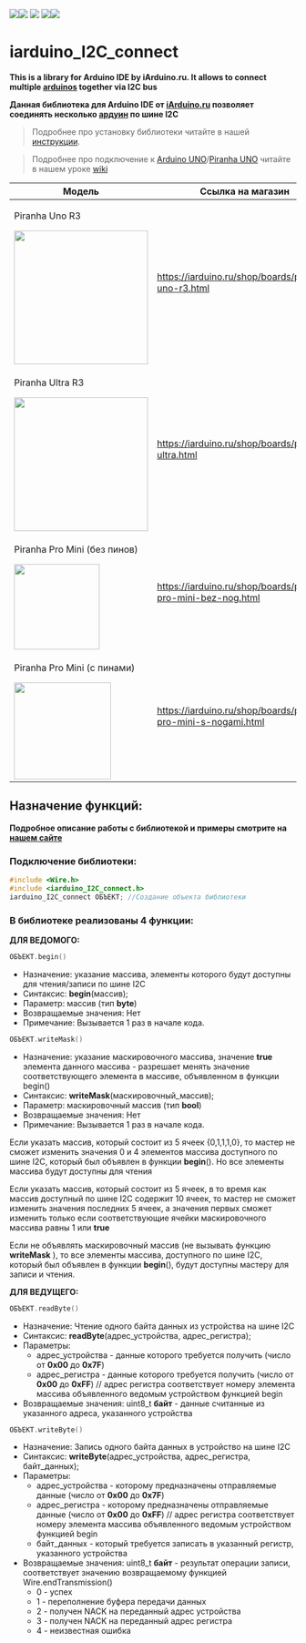 [![](https://iarduino.ru/img/logo.svg)](https://iarduino.ru)[![](https://wiki.iarduino.ru/img/git-shop.svg?3)](https://iarduino.ru) [![](https://wiki.iarduino.ru/img/git-wiki.svg?2)](https://wiki.iarduino.ru) [![](https://wiki.iarduino.ru/img/git-lesson.svg?2)](https://lesson.iarduino.ru)[![](https://wiki.iarduino.ru/img/git-forum.svg?2)](http://forum.trema.ru)

# iarduino\_I2C\_connect

**This is a library for Arduino IDE by iArduino.ru. It allows to connect multiple [arduinos](https://iarduino.ru/shop/boards/Arduino/) together via I2C bus**

**Данная библиотека для Arduino IDE от [iArduino.ru](https://iarduino.ru) позволяет соединять несколько [ардуин](https://iarduino.ru/shop/boards/Arduino/) по шине I2C**

> Подробнее про установку библиотеки читайте в нашей [инструкции](https://wiki.iarduino.ru/page/Installing_libraries/).

> Подробнее про подключение к [Arduino UNO](https://iarduino.ru/shop/boards/arduino-uno-r3.html)/[Piranha UNO](https://iarduino.ru/shop/boards/piranha-uno-r3.html) читайте в нашем уроке [wiki](https://lesson.iarduino.ru/page/urok-26-3-soedinyaem-dve-arduino-po-shine-i2c/)


| Модель | Ссылка на магазин |
|---|---|
| <p>Piranha Uno R3</p> <img src="https://wiki.iarduino.ru/img/resources/973/973.svg" width="235px"></img>| https://iarduino.ru/shop/boards/piranha-uno-r3.html |
| <p>Piranha Ultra R3</p> <img src="https://wiki.iarduino.ru/img/resources/1181/1181.svg" width="235px"></img>| https://iarduino.ru/shop/boards/piranha-ultra.html |
| <p>Piranha Pro Mini (без пинов)</p> <img src="https://wiki.iarduino.ru/img/resources/1099/1099.svg" width="150px"></img>| https://iarduino.ru/shop/boards/piranha-pro-mini-bez-nog.html |
| <p>Piranha Pro Mini (с пинами)</p> <img src="https://wiki.iarduino.ru/img/resources/1098/1098.svg" width="170px"></img>| https://iarduino.ru/shop/boards/piranha-pro-mini-s-nogami.html |


## Назначение функций:

**Подробное описание работы с библиотекой и примеры смотрите на [нашем сайте](https://lesson.iarduino.ru/page/urok-26-3-soedinyaem-dve-arduino-po-shine-i2c/)**

### Подключение библиотеки:

```C++
#include <Wire.h>
#include <iarduino_I2C_connect.h>
iarduino_I2C_connect ОБЪЕКТ; //Создание объекта библиотеки
```
### В библиотеке реализованы 4 функции:

**ДЛЯ ВЕДОМОГО:**

```C++
ОБЪЕКТ.begin()
```

- Назначение: указание массива, элементы которого будут доступны для чтения/записи по шине I2C
- Синтаксис: **begin**(массив);
- Параметр: массив (тип **byte**)
- Возвращаемые значения: Нет
- Примечание: Вызывается 1 раз в начале кода.

```C++
ОБЪЕКТ.writeMask()
```

- Назначение: указание маскировочного массива, значение **true** элемента данного массива - разрешает менять значение соответствующего элемента в массиве, объявленном в функции begin()
- Синтаксис: **writeMask**(маскировочный\_массив);
- Параметр: маскировочный массив (тип **bool**)
- Возвращаемые значения: Нет
- Примечание: Вызывается 1 раз в начале кода.

Если указать массив, который состоит из 5 ячеек {0,1,1,1,0}, то мастер не сможет изменить значения 0 и 4 элементов массива доступного по шине I2C, который был объявлен в функции **begin**(). Но все элементы массива будут доступны для чтения

Если указать массив, который состоит из 5 ячеек, в то время как массив доступный по шине I2C содержит 10 ячеек, то мастер не сможет изменить значения последних 5 ячеек, а значения первых сможет изменить только если соответствующие ячейки маскировочного массива равны 1 или **true**

Если не объявлять маскировочный массив (не вызывать функцию **writeMask** ), то все элементы массива, доступного по шине I2C, который был объявлен в функции **begin**(), будут доступны мастеру для записи и чтения.

**ДЛЯ ВЕДУЩЕГО:**

```C++
ОБЪЕКТ.readByte()
```

- Назначение: Чтение одного байта данных из устройства на шине I2C
- Синтаксис: **readByte**(адрес\_устройства, адрес\_регистра);
- Параметры: 
  - адрес\_устройства - данные которого требуется получить (число от **0x00** до **0x7F**)
  - адрес\_регистра - данные которого требуется получить (число от **0x00** до **0xFF**) // адрес регистра соответствует номеру элемента массива объявленного ведомым устройством функцией begin
- Возвращаемые значения: uint8\_t **байт** - данные считанные из указанного адреса, указанного устройства

```C++
ОБЪЕКТ.writeByte()
```

- Назначение: Запись одного байта данных в устройство на шине I2C
- Синтаксис: **writeByte**(адрес\_устройства, адрес\_регистра, байт\_данных);
- Параметры: 
  - адрес\_устройства - которому предназначены отправляемые данные (число от **0x00** до **0x7F**)
  - адрес\_регистра - которому предназначены отправляемые данные (число от **0x00** до **0xFF**) // адрес регистра соответствует номеру элемента массива объявленного ведомым устройством функцией begin
  - байт\_данных - который требуется записать в указанный регистр, указанного устройства
- Возвращаемые значения: uint8\_t **байт** - результат операции записи, соответствует значению возвращаемому функцией Wire.endTransmission()
  - 0 - успех
  - 1 - переполнение буфера передачи данных
  - 2 - получен NACK на переданный адрес устройства
  - 3 - получен NACK на переданный адрес регистра
  - 4 - неизвестная ошибка
